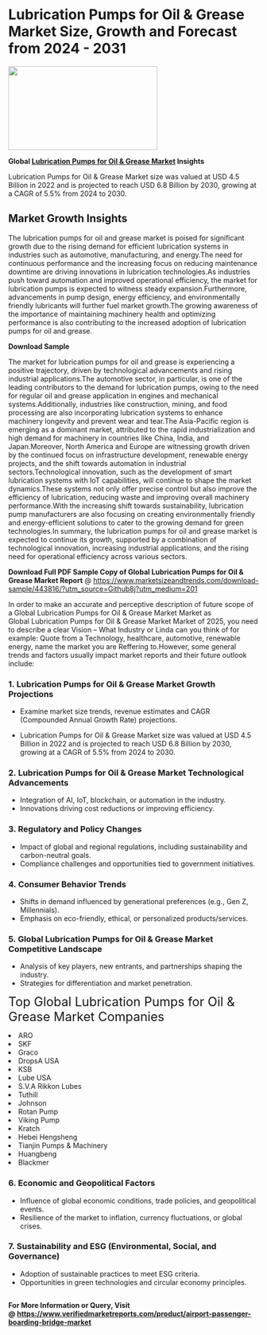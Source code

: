 <H1>Lubrication Pumps for Oil & Grease Market Size, Growth and Forecast from 2024 - 2031</H1><img class="aligncenter size-medium wp-image-584254" src="https://thirdeyenews.in/wp-content/uploads/2024/09/Global-Market-Research-300x168.jpeg" alt="" width="300" height="168" /><p><strong>Global&nbsp;<a href="https://www.marketsizeandtrends.com/download-sample/443816/?utm_source=Github8j?utm_medium=201">Lubrication Pumps for Oil & Grease Market</a> Insights</strong></p><p>Lubrication Pumps for Oil & Grease Market size was valued at USD 4.5 Billion in 2022 and is projected to reach USD 6.8 Billion by 2030, growing at a CAGR of 5.5% from 2024 to 2030.</p><p><h2>Market Growth Insights</h2> <p>The lubrication pumps for oil and grease market is poised for significant growth due to the rising demand for efficient lubrication systems in industries such as automotive, manufacturing, and energy.The need for continuous performance and the increasing focus on reducing maintenance downtime are driving innovations in lubrication technologies.As industries push toward automation and improved operational efficiency, the market for lubrication pumps is expected to witness steady expansion.Furthermore, advancements in pump design, energy efficiency, and environmentally friendly lubricants will further fuel market growth.The growing awareness of the importance of maintaining machinery health and optimizing performance is also contributing to the increased adoption of lubrication pumps for oil and grease.</p> <p><strong>Download Sample</strong></p> <p>The market for lubrication pumps for oil and grease is experiencing a positive trajectory, driven by technological advancements and rising industrial applications.The automotive sector, in particular, is one of the leading contributors to the demand for lubrication pumps, owing to the need for regular oil and grease application in engines and mechanical systems.Additionally, industries like construction, mining, and food processing are also incorporating lubrication systems to enhance machinery longevity and prevent wear and tear.The Asia-Pacific region is emerging as a dominant market, attributed to the rapid industrialization and high demand for machinery in countries like China, India, and Japan.Moreover, North America and Europe are witnessing growth driven by the continued focus on infrastructure development, renewable energy projects, and the shift towards automation in industrial sectors.Technological innovation, such as the development of smart lubrication systems with IoT capabilities, will continue to shape the market dynamics.These systems not only offer precise control but also improve the efficiency of lubrication, reducing waste and improving overall machinery performance.With the increasing shift towards sustainability, lubrication pump manufacturers are also focusing on creating environmentally friendly and energy-efficient solutions to cater to the growing demand for green technologies.In summary, the lubrication pumps for oil and grease market is expected to continue its growth, supported by a combination of technological innovation, increasing industrial applications, and the rising need for operational efficiency across various sectors.</p> <p><span class=""><strong>Download Full PDF Sample Copy of Global Lubrication Pumps for Oil & Grease Market Report</strong> @ <a href="https://www.marketsizeandtrends.com/download-sample/443816/?utm_source=Github8j?utm_medium=201" target="_blank">https://www.marketsizeandtrends.com/download-sample/443816/?utm_source=Github8j?utm_medium=201</a></span></p><p>In order to make an accurate and perceptive description of future scope of a Global&nbsp;Lubrication Pumps for Oil & Grease Market Market as Global&nbsp;Lubrication Pumps for Oil & Grease Market Market of 2025, you need to describe a clear Vision &ndash; What Industry or Linda can you think of for example: Quote from a Technology, healthcare, automotive, renewable energy, name the market you are Reffering to.However, some general trends and factors usually impact market reports and their future outlook include:</p><h3>1.&nbsp;<strong>Lubrication Pumps for Oil & Grease Market Growth Projections</strong></h3><ul><li>Examine market size trends, revenue estimates and CAGR (Compounded Annual Growth Rate) projections.</li><li><p>Lubrication Pumps for Oil & Grease Market size was valued at USD 4.5 Billion in 2022 and is projected to reach USD 6.8 Billion by 2030, growing at a CAGR of 5.5% from 2024 to 2030.</p></li></ul><h3>2.&nbsp;<strong>Lubrication Pumps for Oil & Grease Market Technological Advancements</strong></h3><ul><li>Integration of AI, IoT, blockchain, or automation in the industry.</li><li>Innovations driving cost reductions or improving efficiency.</li></ul><h3>3.&nbsp;<strong>Regulatory and Policy Changes</strong></h3><ul><li>Impact of global and regional regulations, including sustainability and carbon-neutral goals.</li><li>Compliance challenges and opportunities tied to government initiatives.</li></ul><h3>4.&nbsp;<strong>Consumer Behavior Trends</strong></h3><ul><li>Shifts in demand influenced by generational preferences (e.g., Gen Z, Millennials).</li><li>Emphasis on eco-friendly, ethical, or personalized products/services.</li></ul><h3>5.&nbsp;<strong>Global Lubrication Pumps for Oil & Grease Market Competitive Landscape</strong></h3><ul><li>Analysis of key players, new entrants, and partnerships shaping the industry.</li><li>Strategies for differentiation and market penetration.</li></ul><p data-pm-slice="1 1 []"><span style="color: inherit; font-family: inherit; font-size: 25px;">Top Global Lubrication Pumps for Oil & Grease Market Companies</span></p><div class="" data-test-id=""><p><li>ARO</li><li> SKF</li><li> Graco</li><li> DropsA USA</li><li> KSB</li><li> Lube USA</li><li> S.V.A Rikkon Lubes</li><li> Tuthill</li><li> Johnson</li><li> Rotan Pump</li><li> Viking Pump</li><li> Kratch</li><li> Hebei Hengsheng</li><li> Tianjin Pumps & Machinery</li><li> Huangbeng</li><li> Blackmer</li></p></div><h3>6.&nbsp;<strong>Economic and Geopolitical Factors</strong></h3><ul><li>Influence of global economic conditions, trade policies, and geopolitical events.</li><li>Resilience of the market to inflation, currency fluctuations, or global crises.</li></ul><h3>7.&nbsp;<strong>Sustainability and ESG (Environmental, Social, and Governance)</strong></h3><ul><li>Adoption of sustainable practices to meet ESG criteria.</li><li>Opportunities in green technologies and circular economy principles.</li></ul><h2><strong style="font-size: 14px;">For More Information or Query, Visit @&nbsp;</strong><a style="background-color: #ffffff; font-size: 14px;" href="https://www.marketsizeandtrends.com/report/lubrication-pumps-for-oil-grease-market/" target="_blank">https://www.verifiedmarketreports.com/product/airport-passenger-boarding-bridge-market</a></h2>